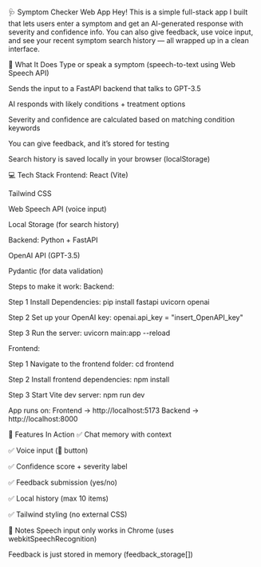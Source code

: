 🩺 Symptom Checker Web App
Hey! This is a simple full-stack app I built that lets users enter a symptom and get an AI-generated response with severity and confidence info. You can also give feedback, use voice input, and see your recent symptom search history — all wrapped up in a clean interface.

🔧 What It Does
Type or speak a symptom (speech-to-text using Web Speech API)

Sends the input to a FastAPI backend that talks to GPT-3.5

AI responds with likely conditions + treatment options

Severity and confidence are calculated based on matching condition keywords

You can give feedback, and it’s stored for testing

Search history is saved locally in your browser (localStorage)

💻 Tech Stack
Frontend:
React (Vite)

Tailwind CSS

Web Speech API (voice input)

Local Storage (for search history)

Backend:
Python + FastAPI

OpenAI API (GPT-3.5)

Pydantic (for data validation)

Steps to make it work:
Backend:

Step 1 Install Dependencies:
pip install fastapi uvicorn openai

Step 2 Set up your OpenAI key:
openai.api_key = "insert_OpenAPI_key"

Step 3 Run the server:
uvicorn main:app --reload

Frontend:

Step 1 Navigate to the frontend folder:
cd frontend

Step 2 Install frontend dependencies:
npm install

Step 3 Start Vite dev server:
npm run dev

App runs on:
Frontend → http://localhost:5173
Backend → http://localhost:8000

🧪 Features In Action
✅ Chat memory with context

✅ Voice input (🎤 button)

✅ Confidence score + severity label

✅ Feedback submission (yes/no)

✅ Local history (max 10 items)

✅ Tailwind styling (no external CSS)

📝 Notes
Speech input only works in Chrome (uses webkitSpeechRecognition)

Feedback is just stored in memory (feedback_storage[])